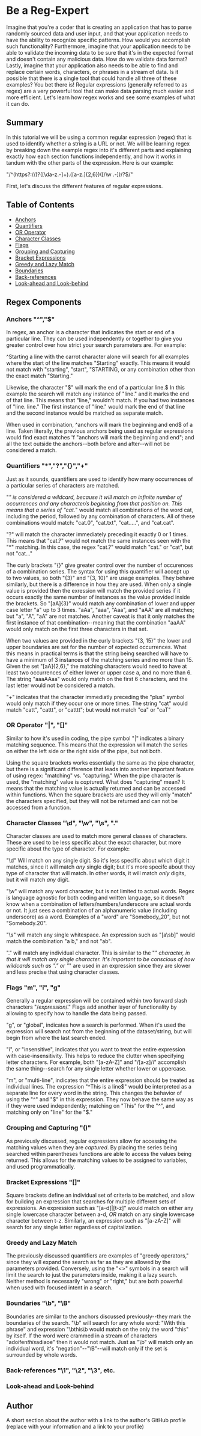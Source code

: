 # Be a Reg-Expert

Imagine that you're a coder that is creating an application that has to parse randomly sourced data and user input, and that your application needs to have the ability to recognize specific patterns. How would you accomplish such functionality? Furthermore, imagine that your application needs to be able to validate the incoming data to be sure that it's in the expected format and doesn't contain any malicious data. How do we validate data format? Lastly, imagine that your application also needs to be able to find and replace certain words, characters, or phrases in a stream of data. Is it possible that there is a single tool that could handle all three of these examples? You bet there is! Regular expressions (generally referred to as regex) are a very powerful tool that can make data parsing much easier and more efficient. Let's learn how regex works and see some examples of what it can do.

## Summary

In this tutorial we will be using a common regular expression (regex) that is used to identify whether a string is a URL or not. We will be learning regex by breaking down the example regex into it's different parts and explaining exactly how each section functions independently, and how it works in tandum with the other parts of the expression. Here is our example:

"/^(https?:\/\/)?([\da-z\.-]+)\.([a-z\.]{2,6})([\/\w \.-]*)*\/?$/"

First, let's discuss the different features of regular expressions.

## Table of Contents

- [Anchors](#anchors)
- [Quantifiers](#quantifiers)
- [OR Operator](#or-operator)
- [Character Classes](#character-classes)
- [Flags](#flags)
- [Grouping and Capturing](#grouping-and-capturing)
- [Bracket Expressions](#bracket-expressions)
- [Greedy and Lazy Match](#greedy-and-lazy-match)
- [Boundaries](#boundaries)
- [Back-references](#back-references)
- [Look-ahead and Look-behind](#look-ahead-and-look-behind)

## Regex Components

### Anchors "^","$"
In regex, an anchor is a character that indicates the start or end of a particular line. They can be used independently or together to give you greater control over how strict your search parameters are. For example:

^Starting a line with the carrot character alone will search for all examples where the start of the line matches "Starting" exactly. This means it would not match with "starting", "start", "STARTING, or any combination other than the exact match "Starting."

Likewise, the character "$" will mark the end of a particular line.$ In this example the search will match any instance of "line." and it marks the end of that line. This means that "line," wouldn't match. If you had two instances of "line. line." The first instance of "line." would mark the end of that line and the second instance would be matched as separate match.

When used in combination, ^anchors will mark the beginning and end$ of a line. Taken literally, the previous anchors being used as regular expressions would find exact matches 'f "anchors will mark the beginning and end"; and all the text outside the anchors--both before and after--will not be considered a match.

### Quantifiers "*","?","{}","+"
Just as it sounds, quantifiers are used to identify how many occurrences of a particular series of characters are matched. 

"*" is considered a wildcard, because it will match an infinite number of occurrences and any character/s beginning from that position on. This means that a series of "cat.*" would match all combinations of the word cat, including the period, followed by any combination of characters. All of these combinations would match: "cat.0", "cat.txt", "cat.....", and "cat.cat".

"?" will match the character immediately preceding it exactly 0 or 1 times. This means that "cat.?" would not match the same instances seen with the "*" matching. In this case, the regex "cat.?" would match "cat." or "cat", but not "cat..."

The curly brackets "{}" give greater control over the number of occurences of a combination series. The syntax for using this quantifier will accept up to two values, so both "{3}" and "{3, 10}" are usage examples. They behave similarly, but there is a difference in how they are used. When only a single value is provided then the exression will match the provided series if it occurs exactly the same number of instances as the value provided inside the brackets. So "[aA]{3}" would match any combination of lower and upper case letter "a" up to 3 times. "aAa", "aaa", "Aaa", and "aAA" are all matches; but "a", "A", "aA" are not matches. Another caveat is that it only matches the first instance of that combination--meaning that the combination "aaAA" would only match on the first three characters in that set. 

When two values are provided in the curly brackets "{3, 15}" the lower and upper boundaries are set for the number of expected occurrences. What this means in practical terms is that the string being searched will have to have a minimum of 3 instances of the matching series and no more than 15. Given the set "[aA]{2,6}," the matching characters would need to have at least two occurrences of either lower or upper case a, and no more than 6. The string "aaaAAaa" would only match on the first 6 characters, and the last letter would not be considered a match.

"+" indicates that the character immediatly preceding the "plus" symbol would only match if they occur one or more times. The string "cat" would match "catt", "cattt", or "catttt"; but would not match "ca" or "caT"

### OR Operator "|", "[]"
Similar to how it's used in coding, the pipe symbol "|" indicates a binary matching sequence. This means that the expression will match the series on either the left side or the right side of the pipe, but not both. 

Using the square brackets works essentially the same as the pipe character, but there is a significant difference that leads into another important feature of using regex: "matching" vs. "capturing." When the pipe character is used, the "matching" value is *captured.* What does "capturing" mean? It means that the matching value is actually returned and can be accessed within functions. When the square brackets are used they will only "match" the characters specified, but they will not be returned and can not be accessed from a function.

### Character Classes "\d", "\w", "\s", "."
Character classes are used to match more general classes of characters. These are used to be less specific about the exact character, but more specific about the type of character. For example:

"\d" Will match on any single digit. So it's less specific about which digit it matches, since it will match *any* single digit; but it's more specifc about they type of character that will match. In other words, it will match *only* digits, but it will match *any* digit.

"\w" will match any word character, but is not limited to actual words. Regex is language agnostic for both coding and written language, so it doesn't know when a combination of letters/numbers/underscore are actual words or not. It just sees a combination of an alphanumeric value (including underscore) as a word. Examples of a "word" are "Somebody_20", but not "Somebody.20".

"\s" will match any single whitespace. An expression such as "[a\sb]" would match the combination "a b," and not "ab".

"." will match any individual character. This is similar to the "*" character, in that it will match *any* single character. It's important to be conscious of how wildcards such as "." or "*" are used in an expression since they are slower and less precise that using character classes. 

### Flags "m", "i", "g"
Generally a regular expression will be contained within two forward slash characters "/*expression*/." Flags add another layer of functionality by allowing to specify how to handle the data being passed. 

"g", or "global", indicates how a search is performed. When it's used the expression will search not from the beginning of the dataset/string, but will begin from where the last search ended.

"i", or "insensitive", indicates that you want to treat the entire expression with case-insensitivity. This helps to reduce the clutter when specifying letter characters. For example, both "[a-zA-Z]" and "/[a-z]/i" accomplish the same thing--search for any single letter whether lower or uppercase.

"m", or "multi-line", indicates that the entire expression should be treated as individual lines. The expression "^This is a line$" would be interpreted as a separate line for every word in the string. This changes the behavior of using the "^" and "$" in this expression. They now behave the same way as if they were used independently; matching on "This" for the "^", and matching only on "line" for the "$."

### Grouping and Capturing "()"
As previously discussed, regular expressions allow for accessing the matching values when they are *captured*. By placing the series being searched within parentheses functions are able to access the values being returned. This allows for the matching values to be assigned to variables, and used programmatically. 

### Bracket Expressions "[]"
Square brackets define an individual set of criteria to be matched, and allow for building an expression that searches for multiple different sets of expressions. An expression such as "[a-d]|[t-z]" would match on either any single lowercase character between a-d, *OR* match on any single lowercase character between t-z. Similarly, an expression such as "[a-zA-Z]" will search for any single letter regardless of capitalization.

### Greedy and Lazy Match
The previously discussed quantifiers are examples of "greedy operators," since they will expand the search as far as they are allowed by the parameters provided. Conversely, using the "<>" symbols in a search will limit the search to just the parameters inside, making it a lazy search. Neither method is necessarily "wrong" or "right," but are both powerful when used with focused intent in a search.

### Boundaries "\b", "\B"
Boundaries are similar to the anchors discussed previously--they mark the boundaries of the search. "\b" will search for any whole word: "With this phrase" and expression "\bthis\b would match on the only the word "this" by itself. If the word were crammed in a stream of characters "adoifen*this*adiaoe" then it would not match. Just as "\b" will match only an individual word, it's "negation"--"\B"--will match only if the set is surrounded by whole words. 

### Back-references "\1", "\2", "\3", etc.



### Look-ahead and Look-behind

## Author

A short section about the author with a link to the author's GitHub profile (replace with your information and a link to your profile)

